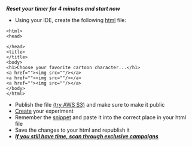 **_Reset your timer for 4 minutes and start now_**

- Using your IDE, create the following [html](https://www.w3schools.com/html/) file:

```
<html>
<head>

</head>
<title>
</title>
<body>
<h1>Choose your favorite cartoon character...</h1>
<a href=""><img src=""/></a>
<a href=""><img src=""/></a>
<a href=""><img src=""/></a>
</body>
</html>
```
- Publish the file [(try AWS S3)](https://aws.amazon.com/s3/) and make sure to make it public
- [Create](https://help.optimizely.com/Build_Campaigns_and_Experiments/Six_steps_to_create_an_experiment_in_Optimizely_X_Web) your experiment
- Remember the [snippet](https://help.optimizely.com/Set_Up_Optimizely/How_the_Optimizely_X_Web_snippet_works%3A_Order_of_execution) and paste it into the correct place in your html file
- Save the changes to your html and republish it
- **_[If you still have time, scan through exclusive campaigns](https://help.optimizely.com/Build_Campaigns_and_Experiments/Create_mutually_exclusive_experiments_in_SDK_projects)_**

